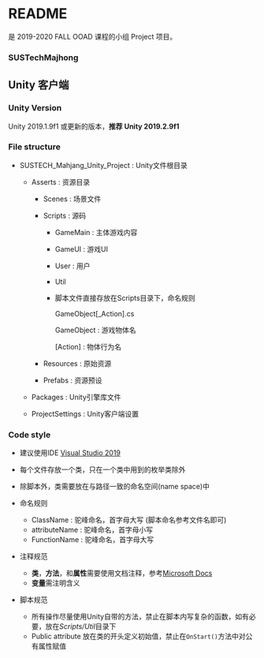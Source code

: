 # README

是 2019-2020 FALL OOAD 课程的小组 Project 项目。

### SUSTechMajhong

## Unity 客户端

### Unity Version

Unity 2019.1.9f1 或更新的版本，**推荐 Unity 2019.2.9f1**

### File structure

- SUSTECH_Mahjang_Unity_Project : Unity文件根目录

  - Asserts : 资源目录

    - Scenes : 场景文件

    - Scripts : 源码

      - GameMain : 主体游戏内容

      - GameUI : 游戏UI

      - User : 用户

      - Util

      - 脚本文件直接存放在Scripts目录下，命名规则

        GameObject[_Action].cs

        GameObject : 游戏物体名

        [Action] : 物体行为名

    - Resources : 原始资源

    - Prefabs : 资源预设

  - Packages : Unity引擎库文件

  - ProjectSettings : Unity客户端设置

### Code style

- 建议使用IDE [Visual Studio 2019](https://visualstudio.microsoft.com/thank-you-downloading-visual-studio/?sku=Community&rel=16)
- 每个文件存放一个类，只在一个类中用到的枚举类除外
- 除脚本外，类需要放在与路径一致的命名空间(name space)中
- 命名规则
  - ClassName : 驼峰命名，首字母大写 (脚本命名参考文件名即可)
  - attributeName : 驼峰命名，首字母小写
  - FunctionName : 驼峰命名，首字母大写
- 注释规范
  - **类**，**方法**，和**属性**需要使用文档注释，参考[Microsoft Docs](https://docs.microsoft.com/zh-cn/dotnet/csharp/language-reference/language-specification/documentation-comments)
  - **变量**需注明含义

- 脚本规范
  - 所有操作尽量使用Unity自带的方法，禁止在脚本内写复杂的函数，如有必要，放在*Scripts/Util*目录下
  - Public attribute 放在类的开头定义初始值，禁止在`OnStart()`方法中对公有属性赋值
